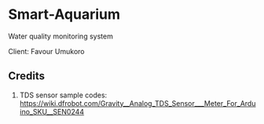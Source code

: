 # Smart-Aquarium
Water quality monitoring system  

Client: Favour Umukoro   

## Credits  
1. TDS sensor sample codes: https://wiki.dfrobot.com/Gravity__Analog_TDS_Sensor___Meter_For_Arduino_SKU__SEN0244  


